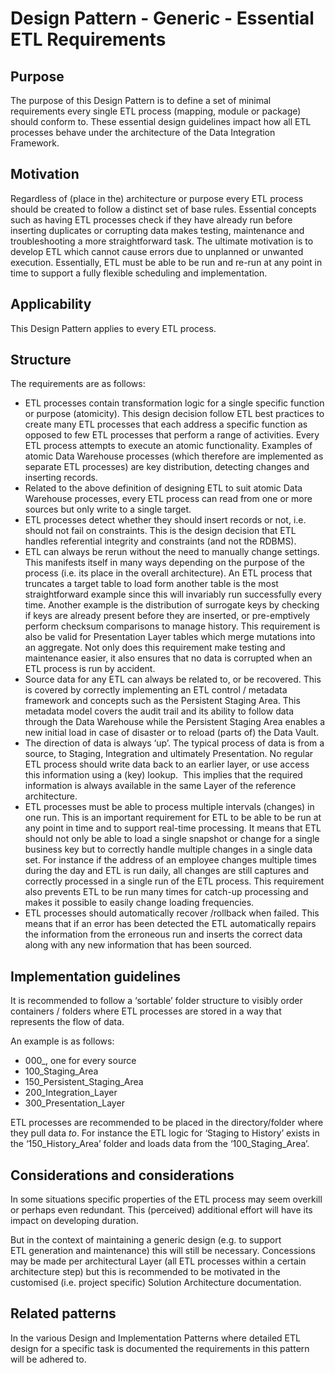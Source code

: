 # Design Pattern - Generic - Essential ETL Requirements

## Purpose
The purpose of this Design Pattern is to define a set of minimal requirements every single ETL process (mapping, module or package) should conform to. These essential design guidelines impact how all ETL processes behave under the architecture of the Data Integration Framework.

## Motivation
Regardless of (place in the) architecture or purpose every ETL process should be created to follow a distinct set of base rules. Essential concepts such as having ETL processes check if they have already run before inserting duplicates or corrupting data makes testing, maintenance and troubleshooting a more straightforward task. The ultimate motivation is to develop ETL which cannot cause errors due to unplanned or unwanted execution. Essentially, ETL must be able to be run and re-run at any point in time to support a fully flexible scheduling and implementation.

## Applicability
This Design Pattern applies to every ETL process.

## Structure
The requirements are as follows:
* ETL processes contain transformation logic for a single specific function or purpose (atomicity). This design decision follow ETL best practices to create many ETL processes that each address a specific function as opposed to few ETL processes that perform a range of activities. Every ETL process attempts to execute an atomic functionality. Examples of atomic Data Warehouse processes (which therefore are implemented as separate ETL processes) are key distribution, detecting changes and inserting records.
* Related to the above definition of designing ETL to suit atomic Data Warehouse processes, every ETL process can read from one or more sources but only write to a single target.
* ETL processes detect whether they should insert records or not, i.e. should not fail on constraints. This is the design decision that ETL handles referential integrity and constraints (and not the RDBMS).
* ETL can always be rerun without the need to manually change settings. This manifests itself in many ways depending on the purpose of the process (i.e. its place in the overall architecture). An ETL process that truncates a target table to load form another table is the most straightforward example since this will invariably run successfully every time. Another example is the distribution of surrogate keys by checking if keys are already present before they are inserted, or pre-emptively perform checksum comparisons to manage history. This requirement is also be valid for Presentation Layer tables which merge mutations into an aggregate. Not only does this requirement make testing and maintenance easier, it also ensures that no data is corrupted when an ETL process is run by accident.
* Source data for any ETL can always be related to, or be recovered. This is covered by correctly implementing an ETL control / metadata framework and concepts such as the Persistent Staging Area. This metadata model covers the audit trail and its ability to follow data through the Data Warehouse while the Persistent Staging Area enables a new initial load in case of disaster or to reload (parts of) the Data Vault.
* The direction of data is always ‘up’. The typical process of data is from a source, to Staging, Integration and ultimately Presentation. No regular ETL process should write data back to an earlier layer, or use access this information using a (key) lookup.  This implies that the required information is always available in the same Layer of the reference architecture.
* ETL processes must be able to process multiple intervals (changes) in one run. This is an important requirement for ETL to be able to be run at any point in time and to support real-time processing. It means that ETL should not only be able to load a single snapshot or change for a single business key but to correctly handle multiple changes in a single data set. For instance if the address of an employee changes multiple times during the day and ETL is run daily, all changes are still captures and correctly processed in a single run of the ETL process. This requirement also prevents ETL to be run many times for catch-up processing and makes it possible to easily change loading frequencies.
* ETL processes should automatically recover /rollback when failed. This means that if an error has been detected the ETL automatically repairs the information from the erroneous run and inserts the correct data along with any new information that has been sourced.

## Implementation guidelines
It is recommended to follow a ‘sortable’ folder structure to visibly order containers / folders where ETL processes are stored in a way that represents the flow of data. 

An example is as follows:
* 000_<source systems>, one for every source
* 100_Staging_Area
* 150_Persistent_Staging_Area
* 200_Integration_Layer
* 300_Presentation_Layer

ETL processes are recommended to be placed in the directory/folder where they pull data _to_. For instance the ETL logic for ‘Staging to History’ exists in the ‘150_History_Area’ folder and loads data from the ‘100_Staging_Area’.

## Considerations and considerations
In some situations specific properties of the ETL process may seem overkill or perhaps even redundant. This (perceived) additional effort will have its impact on developing duration. 

But in the context of maintaining a generic design (e.g. to support ETL generation and maintenance) this will still be necessary. Concessions may be made per architectural Layer (all ETL processes within a certain architecture step) but this is recommended to be motivated in the customised (i.e. project specific) Solution Architecture documentation.

## Related patterns
In the various Design and Implementation Patterns where detailed ETL design for a specific task is documented the requirements in this pattern will be adhered to.
